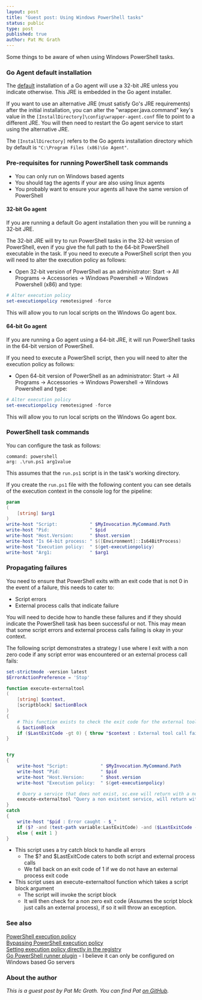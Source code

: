 ```yaml
---
layout: post
title: "Guest post: Using Windows PowerShell tasks"
status: public
type: post
published: true
author: Pat Mc Grath
---
```


Some things to be aware of when using Windows PowerShell tasks.

### Go Agent default installation

The [default](http://www.go.cd/documentation/user/current/installation/installing_go_agent.html) installation of a Go
agent will use a 32-bit JRE unless you indicate otherwise. This JRE is embedded in the Go agent installer.

If you want to use an alternative JRE (must satisfy Go's JRE requirements) after the initial installation, you can alter
the "wrapper.java.command" key's value in the ```[InstallDirectory]\config\wrapper-agent.conf``` file  to point to a
different JRE. You will then need to restart the Go agent service to start using the alternative JRE.

The ```[InstallDirectory]``` refers to the Go agents installation directory which by default is ```"C:\Program Files (x86)\Go Agent"```.


### Pre-requisites for running PowerShell task commands

- You can only run on Windows based agents
- You should tag the agents if your are also using linux agents  
- You probably want to ensure your agents all have the same version of PowerShell  

#### 32-bit Go agent

If you are running a default Go agent installation then you will be running a 32-bit JRE.

The 32-bit JRE will try to run PowerShell tasks in the 32-bit version of PowerShell, even if you give the full path to
the 64-bit PowerShell executable in the task. If you need to execute a PowerShell script then you will need to alter the
execution policy as follows:

- Open 32-bit version of PowerShell as an administrator: Start -> All Programs -> Accessories -> Windows Powershell -> Windows Powershell (x86) and type:

```powershell
# Alter execution policy
set-executionpolicy remotesigned -force  
```

This will allow you to run local scripts on the Windows Go agent box.

#### 64-bit Go agent

If you are running a Go agent using a 64-bit JRE, it will run PowerShell tasks in the 64-bit version of PowerShell.

If you need to execute a PowerShell script, then you will need to alter the execution policy as follows:

- Open 64-bit version of PowerShell as an administrator: Start -> All Programs -> Accessories -> Windows Powershell ->
  Windows Powershell and type:

```powershell
# Alter execution policy
set-executionpolicy remotesigned -force  
```

This will allow you to run local scripts on the Windows Go agent box.


### PowerShell task commands

You can configure the task as follows:

```
command: powershell  
arg: .\run.ps1 arg1value  
```

This assumes that the ```run.ps1``` script is in the task's working directory.

If you create the ```run.ps1``` file with the following content you can see details of the execution context in the console log for the pipeline:

```powershell
param
(
	[string] $arg1
)
write-host "Script:            " $MyInvocation.MyCommand.Path
write-host "Pid:               " $pid
write-host "Host.Version:      " $host.version
write-host "Is 64-bit process: " $([Environment]::Is64BitProcess)
write-host "Execution policy:  " $(get-executionpolicy)
write-host "Arg1:              " $arg1
```


### Propagating failures

You need to ensure that PowerShell exits with an exit code that is not 0 in the event of a failure, this needs to cater to:

  - Script errors
  - External process calls that indicate failure

You will need to decide how to handle these failures and if they should indicate the PowerShell task has been successful
or not. This may mean that some script errors and external process calls failing is okay in your context.

The following script demonstrates a strategy I use where I exit with a non zero code if any script error was encountered
or an external process call fails:

```powershell
set-strictmode -version latest
$ErrorActionPreference = 'Stop'

function execute-externaltool
(
	[string] $context,
	[scriptblock] $actionBlock
)
{
	# This function exists to check the exit code for the external tool called within the script block, so we don't have to do this for each call
	& $actionBlock
	if ($LastExitCode -gt 0) { throw "$context : External tool call failed" }
}


try
{
	write-host "Script:            " $MyInvocation.MyCommand.Path
	write-host "Pid:               " $pid
	write-host "Host.Version:      " $host.version
	write-host "Execution policy:  " $(get-executionpolicy)

	# Query a service that does not exist, sc.exe will return with a non 0 exit code
	execute-externaltool "Query a non existent service, will return with exit code != 0" { c:\windows\system32\sc.exe query service_does_not_exist } 
}
catch
{
	write-host "$pid : Error caught - $_"
	if ($? -and (test-path variable:LastExitCode) -and ($LastExitCode -gt 0)) { exit $LastExitCode }
	else { exit 1 }
}
```
- This script uses a try catch block to handle all errors
	- The $? and $LastExitCode caters to both script and external process calls
	- We fall back on an exit code of 1 if we do not have an external process exit code
- This script uses an execute-externaltool function which takes a script block argument
	- The script will invoke the script block
	- It will then check for a non zero exit code (Assumes the script block just calls an external process), if so it will throw an exception.

### See also

[PowerShell execution policy](https://technet.microsoft.com/en-us/library/hh849812.aspx)  
[Bypassing PowerShell execution policy](https://blog.netspi.com/15-ways-to-bypass-the-powershell-execution-policy/)  
[Setting execution policy directly in the registry](https://codelucidate.wordpress.com/powershell/change-execution-policy-in-the-registry/)  
[Go PowerShell runner plugin](https://github.com/manojlds/gocd-powershell-runner) - I believe it can only be configured on Windows based Go servers  

### About the author

*This is a guest post by Pat Mc Grath. You can find Pat [on GitHub](https://github.com/pmcgrath).*

